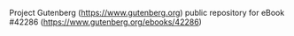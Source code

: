 Project Gutenberg (https://www.gutenberg.org) public repository for eBook #42286 (https://www.gutenberg.org/ebooks/42286)
